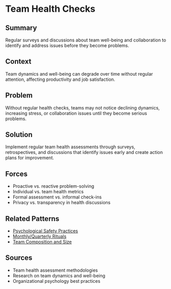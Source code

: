 # Team Health Checks

## Summary
Regular surveys and discussions about team well-being and collaboration to identify and address issues before they become problems.

## Context
Team dynamics and well-being can degrade over time without regular attention, affecting productivity and job satisfaction.

## Problem
Without regular health checks, teams may not notice declining dynamics, increasing stress, or collaboration issues until they become serious problems.

## Solution
Implement regular team health assessments through surveys, retrospectives, and discussions that identify issues early and create action plans for improvement.

## Forces
- Proactive vs. reactive problem-solving
- Individual vs. team health metrics
- Formal assessment vs. informal check-ins
- Privacy vs. transparency in health discussions

## Related Patterns
- [Psychological Safety Practices](../organizational/psychological-safety-practices.md)
- [Monthly/Quarterly Rituals](monthly-quarterly-rituals.md)
- [Team Composition and Size](../organizational/team-composition-size.md)

## Sources
- Team health assessment methodologies
- Research on team dynamics and well-being
- Organizational psychology best practices